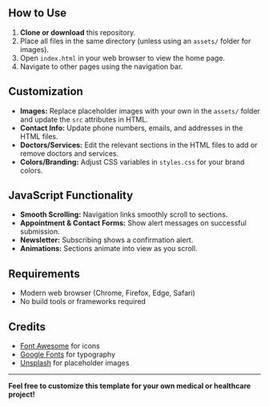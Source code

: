 
## How to Use

1. **Clone or download** this repository.
2. Place all files in the same directory (unless using an `assets/` folder for images).
3. Open `index.html` in your web browser to view the home page.
4. Navigate to other pages using the navigation bar.

## Customization

- **Images:** Replace placeholder images with your own in the `assets/` folder and update the `src` attributes in HTML.
- **Contact Info:** Update phone numbers, emails, and addresses in the HTML files.
- **Doctors/Services:** Edit the relevant sections in the HTML files to add or remove doctors and services.
- **Colors/Branding:** Adjust CSS variables in `styles.css` for your brand colors.

## JavaScript Functionality

- **Smooth Scrolling:** Navigation links smoothly scroll to sections.
- **Appointment & Contact Forms:** Show alert messages on successful submission.
- **Newsletter:** Subscribing shows a confirmation alert.
- **Animations:** Sections animate into view as you scroll.

## Requirements

- Modern web browser (Chrome, Firefox, Edge, Safari)
- No build tools or frameworks required

## Credits

- [Font Awesome](https://fontawesome.com/) for icons
- [Google Fonts](https://fonts.google.com/) for typography
- [Unsplash](https://unsplash.com/) for placeholder images

---

**Feel free to customize this template for your own medical or healthcare project!**
